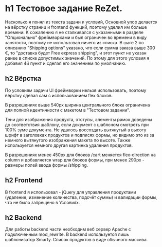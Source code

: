﻿h1 Тестовое задание ReZet.
=====================
Насколько я понял из текста задачи и условий, Основной упор делается на вёрстку страниц и
 frontend функций,
поэтому уделил им больше времени.
К сожалению я не сталкивался с указанными в разделе "Опционально" фреймворками и был 
ограничен во времени в виду занятости, поэтому не использовал ничего из списка.
В шаге 2 по описанию "Shipping options" указано, что если сумма заказа выше 300 €, то 
"доставка будет Free express shipping", и этот пункт не указан ранее в списке допустимых 
значений. По этому для этого условия я добавил 4й пункт и сделал его значением по умолчанию.


h2 Вёрстка
-----------------------------------
По условиям задачи UI фреймворки нельзя использовать, поэтому вёрстку сделал сам с 
использованием flex блоков.

В разрешениях выше 540px ширина центрального блока ограничена для полной идентичности с 
макетом в "Тестовом задании".

Тени для изображения продукта, отступы, элементы рамок доведены до соответствия шаблону, 
если документ с шаблоном смотреть при 100% зуме документа. Не удалось воссоздать вытянутый 
в высоту шрифт в заголовках продуктов и подписях формы, 
но видимо это из за немного вытянутого изображения макета по высоте. Также используется 
немного другая картинка удаления продуктов. 

В разрешениях менее 450px для блоков /cart меняется flex-direction на column и добавляется 
wrap для блоков формы, при менее 290px - размеры полей ввода формы /shipping.

h2 Frontend
-----------------------------------
В frontend я использовал - jQuery для управления продуктами (удаление, изменение 
количества, подсчёт суммы) и валидации формы, что не было запрещено в Условиях.

h2 Backend
-----------------------------------
Для работы backend части необходим веб сервер Apache с подключенным mod_rewrite.
В backend используется лишь шаблонизатор Smarty. Список продуктов в виде обычного массива.